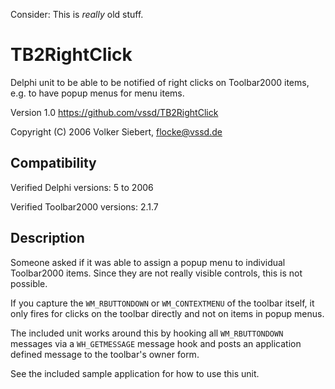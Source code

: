 Consider: This is *really* old stuff.

# TB2RightClick

Delphi unit to be able to be notified of right clicks on Toolbar2000 items, e.g. to have popup menus for menu items.

Version 1.0
https://github.com/vssd/TB2RightClick

Copyright (C) 2006 Volker Siebert, <flocke@vssd.de>

## Compatibility

Verified Delphi versions: 5 to 2006

Verified Toolbar2000 versions: 2.1.7

## Description

Someone asked if it was able to assign a popup menu to individual Toolbar2000 items. Since they are not really visible controls, this is not possible.

If you capture the `WM_RBUTTONDOWN` or `WM_CONTEXTMENU` of the toolbar itself, it only fires for clicks on the toolbar directly and not on items in popup menus.

The included unit works around this by hooking all `WM_RBUTTONDOWN` messages via a `WH_GETMESSAGE` message hook and posts an application defined message to the toolbar's owner form.

See the included sample application for how to use this unit.

